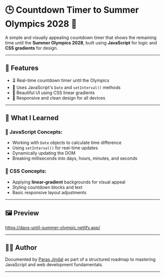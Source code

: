 # 🕒 Countdown Timer to Summer Olympics 2028 🏅

A simple and visually appealing countdown timer that shows the remaining time until the **Summer Olympics 2028**, built using **JavaScript** for logic and **CSS gradients** for design.

---

## 🔧 Features

- ⏳ Real-time countdown timer until the Olympics
- 📆 Uses JavaScript's `Date` and `setInterval()` methods
- 🌈 Beautiful UI using CSS linear gradients
- 📱 Responsive and clean design for all devices

---

## 🧠 What I Learned

### 📌 JavaScript Concepts:
- Working with `Date` objects to calculate time difference
- Using `setInterval()` for real-time updates
- Dynamically updating the DOM
- Breaking milliseconds into days, hours, minutes, and seconds

### 🎨 CSS Concepts:
- Applying **linear-gradient** backgrounds for visual appeal
- Styling countdown blocks and text
- Basic responsive layout adjustments

---

## 🖼️ Preview

https://days-until-summer-olympic.netlify.app/

---


## 👨‍💻 Author

Documented by [Paras Jindal](https://github.com/Paras-jindal1604) as part of a structured roadmap to mastering JavaScript and web development fundamentals.

---


